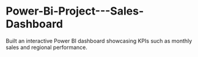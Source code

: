 # Power-Bi-Project---Sales-Dashboard
 Built an interactive Power BI dashboard showcasing KPIs such as monthly sales and regional performance.
